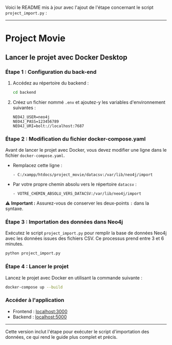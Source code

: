 Voici le README mis à jour avec l'ajout de l'étape concernant le script `project_import.py` :

---

# Project Movie

## Lancer le projet avec Docker Desktop

### Étape 1 : Configuration du back-end

1. Accédez au répertoire du backend :
   ```bash
   cd backend
   ```

2. Créez un fichier nommé `.env` et ajoutez-y les variables d'environnement suivantes :
   ```
   NEO4J_USER=neo4j
   NEO4J_PASS=123456789
   NEO4J_URI=bolt://localhost:7687
   ```

### Étape 2 : Modification du fichier docker-compose.yaml

Avant de lancer le projet avec Docker, vous devez modifier une ligne dans le fichier `docker-compose.yaml`. 

- Remplacez cette ligne :
   ```
   - C:/xampp/htdocs/project_movie/datacsv:/var/lib/neo4j/import
   ```

- Par votre propre chemin absolu vers le répertoire `datacsv` :
   ```
   - VOTRE_CHEMIN_ABSOLU_VERS_DATACSV:/var/lib/neo4j/import
   ```

⚠️ **Important :** Assurez-vous de conserver les deux-points `:` dans la syntaxe.

### Étape 3 : Importation des données dans Neo4j

Exécutez le script `project_import.py` pour remplir la base de données Neo4j avec les données issues des fichiers CSV. Ce processus prend entre 3 et 6 minutes.

```bash
python project_import.py
```

### Étape 4 : Lancer le projet

Lancez le projet avec Docker en utilisant la commande suivante :
```bash
docker-compose up --build
```

### Accéder à l'application

- Frontend : [localhost:3000](http://localhost:3000)
- Backend : [localhost:5000](http://localhost:5000)

---

Cette version inclut l'étape pour exécuter le script d'importation des données, ce qui rend le guide plus complet et précis.
